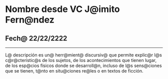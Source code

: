 # Nombre desde VC J@imito Fern@ndez
## Fech@ 22/22/2222
------------------------------
L@ descripción es un@ herr@mient@ discursiv@ que permite explic@r l@s c@r@cterístic@s de los sujetos, de los acontecimientos que tienen lugar, de los esp@cios físicos donde se desarroll@n, incluso de l@s sens@ciones que se tienen, t@nto en situ@ciones re@les o en textos de ficción.

